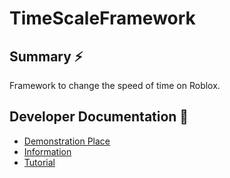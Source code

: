 # TimeScaleFramework

## Summary :zap:
Framework to change the speed of time on Roblox.

## Developer Documentation 📖
- [Demonstration Place](https://www.roblox.com/games/2506271048/)
- [Information](https://devforum.roblox.com/t/time-scale-framework/861231)
- [Tutorial](https://devforum.roblox.com/t/time-scale-framework-tutorial/935441)

